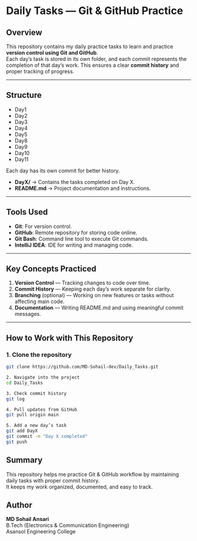 # Daily Tasks — Git & GitHub Practice

## Overview
This repository contains my daily practice tasks to learn and practice **version control using Git and GitHub**.  
Each day’s task is stored in its own folder, and each commit represents the completion of that day’s work. This ensures a clear **commit history** and proper tracking of progress.

---

## Structure
- Day1
- Day2
- Day3
- Day4
- Day5
- Day8
- Day9
- Day10
- Day11

Each day has its own commit for better history.


- **DayX/** → Contains the tasks completed on Day X.  
- **README.md** → Project documentation and instructions.  

---

## Tools Used
- **Git**: For version control.  
- **GitHub**: Remote repository for storing code online.  
- **Git Bash**: Command line tool to execute Git commands.  
- **IntelliJ IDEA**: IDE for writing and managing code.  

---

## Key Concepts Practiced
1. **Version Control** — Tracking changes to code over time.  
2. **Commit History** — Keeping each day’s work separate for clarity.  
3. **Branching** (optional) — Working on new features or tasks without affecting main code.  
4. **Documentation** — Writing README.md and using meaningful commit messages.  

---

## How to Work with This Repository

### 1. Clone the repository
```bash
git clone https://github.com/MD-Sohail-dev/Daily_Tasks.git

2. Navigate into the project
cd Daily_Tasks

3. Check commit history
git log

4. Pull updates from GitHub
git pull origin main

5. Add a new day’s task
git add DayX
git commit -m "Day X completed"
git push
```

## Summary
This repository helps me practice Git & GitHub workflow by maintaining daily tasks with proper commit history.  
It keeps my work organized, documented, and easy to track.

## Author
**MD Sohail Ansari**  
B.Tech (Electronics & Communication Engineering)  
Asansol Engineering College 



